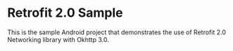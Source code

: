 # Retrofit 2.0 Sample
This is the sample Android project that demonstrates the use of Retrofit 2.0 Networking library with Okhttp 3.0.
